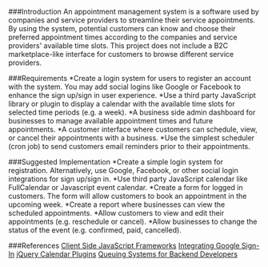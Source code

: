 ###Introduction
An appointment management system is a software used by companies and service providers to streamline their service appointments. By using the system, potential customers can know and choose their preferred appointment times according to the companies and service providers' available time slots. This project does not include a B2C marketplace-like interface for customers to browse different service providers.

###Requirements
*Create a login system for users to register an account with the system. You may add social logins like Google or Facebook to enhance the sign up/sign in user experience.
*Use a third party JavaScript library or plugin to display a calendar with the available time slots for selected time periods (e.g. a week).
*A business side admin dashboard for businesses to manage available appointment times and future appointments.
*A customer interface where customers can schedule, view, or cancel their appointments with a business.
*Use the simplest scheduler (cron job) to send customers email reminders prior to their appointments.

###Suggested Implementation
*Create a simple login system for registration. Alternatively, use Google, Facebook, or other social login integrations for sign up/sign in.
*Use third party JavaScript calendar like FullCalendar or Javascript event calendar.
*Create a form for logged in customers. The form will allow customers to book an appointment in the upcoming week.
*Create a report where businesses can view the scheduled appointments.
*Allow customers to view and edit their appointments (e.g. reschedule or cancel).
*Allow businesses to change the status of the event (e.g. confirmed, paid, cancelled).

###References
[Client Side JavaScript Frameworks](https://developer.mozilla.org/en-US/docs/Learn/Tools_and_testing/Client-side_JavaScript_frameworks/Introduction)
[Integrating Google Sign-In](https://developers.google.com/identity/sign-in/web/sign-in)
[jQuery Calendar Plugins](https://freefrontend.com/jquery-calendar-plugins/)
[Queuing Systems for Backend Developers](https://geekflare.com/queuing-systems-for-backend-developers/)